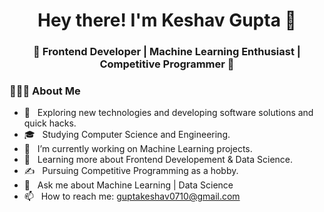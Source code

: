 <h1 align="center">Hey there! I'm Keshav Gupta 👋 </h1>
<h3 align="center">🚀 Frontend Developer | Machine Learning Enthusiast | Competitive Programmer  🚀</h3>
<div>
 
  <h3> 👨🏻‍💻 About Me </h3>

  - 🤔 &nbsp; Exploring new technologies and developing software solutions and quick hacks.
  - 🎓 &nbsp; Studying Computer Science and Engineering.
  - 💼 &nbsp; I’m currently working on Machine Learning projects.
  - 🌱 &nbsp; Learning more about Frontend Developement & Data Science.
  - ✍️ &nbsp; Pursuing Competitive Programming as a hobby.   
  - 💬 &nbsp; Ask me about Machine Learning | Data Science  
  - 📫 &nbsp; How to reach me: guptakeshav0710@gmail.com  
</div> 
</div>
